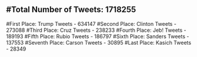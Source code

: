 #Total Number of Tweets: 1718255 
---
#First Place: Trump Tweets - 634147
#Second Place: Clinton Tweets - 273088
#Third Place: Cruz Tweets - 238233
#Fourth Place: Jeb! Tweets - 189193
#Fifth Place: Rubio Tweets - 186797
#Sixth Place: Sanders Tweets - 137553
#Seventh Place: Carson Tweets - 30895
#Last Place: Kasich Tweets - 28349
